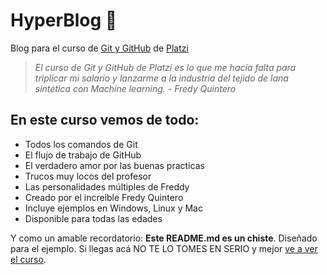 # HyperBlog 💚

Blog para el curso de [Git y GitHub](https://platzi.com/cursos/git-github/) de [Platzi](https://platzi.com/home)

> *El curso de Git y GitHub de Platzi es lo que me hacía falta para triplicar mi salario y lanzarme a la industria del tejido de lana sintética con Machine learning.*
> *- Fredy Quintero*

## En este curso vemos de todo:

* Todos los comandos de Git
* El flujo de trabajo de GitHub
* El verdadero amor por las buenas practicas
* Trucos muy locos del profesor
* Las personalidades múltiples de Freddy
* Creado por el increible Fredy Quintero
* Incluye ejemplos en Windows, Linux y Mac
* Disponible para todas las edades

Y como un amable recordatorio: **Este README.md es un chiste**. Diseñado para el ejemplo. Si llegas acá NO TE LO TOMES EN SERIO y mejor [ve a ver el curso](https://platzi.com/cursos/git-github/).
